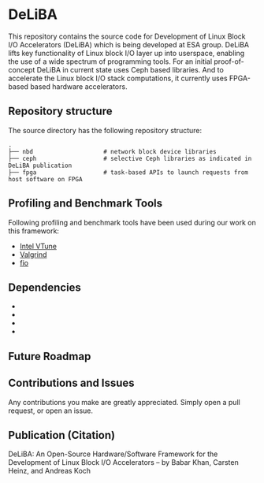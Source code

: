 DeLiBA
===========================================
This repository contains the source code for Development of Linux Block I/O Accelerators (DeLiBA) which is being developed at ESA group. DeLiBA lifts key functionality of Linux block I/O layer up into userspace, enabling the use of a wide spectrum of programming tools. For an initial proof-of-concept DeLiBA in current state uses Ceph based libraries. And to accelerate the Linux block I/O stack computations, it currently uses FPGA-based based hardware accelerators.

Repository structure
----------------------
The source directory has the following repository structure:

    .
    ├── nbd                    # network block device libraries
    ├── ceph                   # selective Ceph libraries as indicated in DeLiBA publication
    ├── fpga                   # task-based APIs to launch requests from host software on FPGA
 

Profiling and Benchmark Tools
---------------
Following profiling and benchmark tools have been used during our work on this framework:

- [Intel VTune](https://www.intel.com/content/www/us/en/developer/tools/oneapi/vtune-profiler.html#gs.afanri)
- [Valgrind](https://valgrind.org/)
- [fio](https://fio.readthedocs.io/en/latest/fio_doc.html)


Dependencies
-------------
-
-
-
-

Future Roadmap
----------------


Contributions and Issues
-------------------------
Any contributions you make are greatly appreciated. Simply open a pull request, or open an issue.


Publication (Citation)
----------------------
DeLiBA: An Open-Source Hardware/Software Framework for the Development of Linux Block I/O Accelerators – by Babar Khan, Carsten Heinz, and Andreas Koch 
